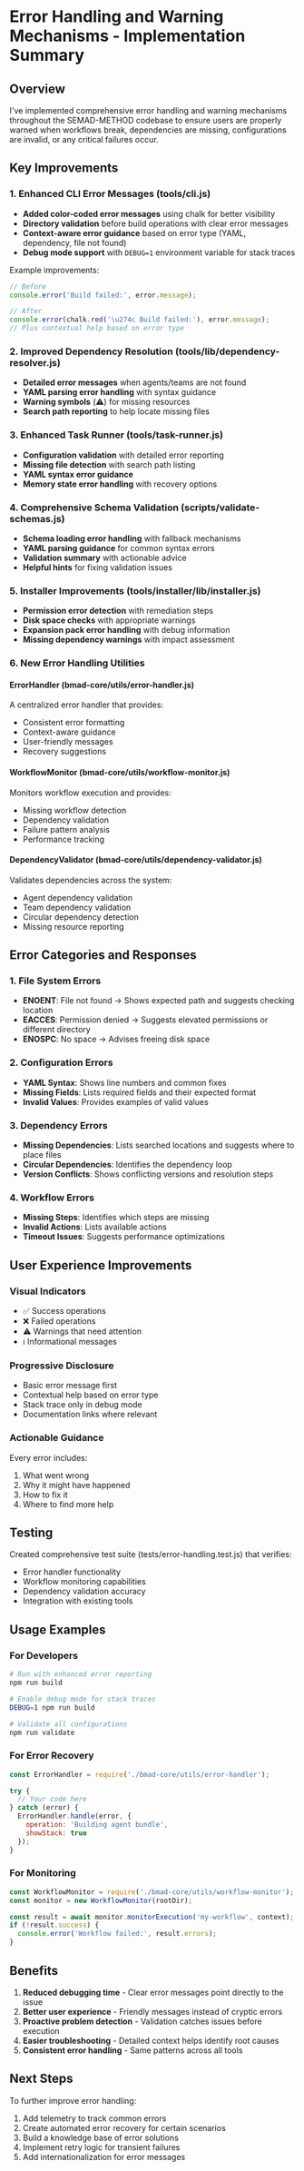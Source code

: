 # Error Handling and Warning Mechanisms - Implementation Summary

## Overview

I've implemented comprehensive error handling and warning mechanisms throughout the SEMAD-METHOD codebase to ensure users are properly warned when workflows break, dependencies are missing, configurations are invalid, or any critical failures occur.

## Key Improvements

### 1. Enhanced CLI Error Messages (tools/cli.js)

- **Added color-coded error messages** using chalk for better visibility
- **Directory validation** before build operations with clear error messages
- **Context-aware error guidance** based on error type (YAML, dependency, file not found)
- **Debug mode support** with `DEBUG=1` environment variable for stack traces

Example improvements:
```javascript
// Before
console.error('Build failed:', error.message);

// After
console.error(chalk.red('\u274c Build failed:'), error.message);
// Plus contextual help based on error type
```

### 2. Improved Dependency Resolution (tools/lib/dependency-resolver.js)

- **Detailed error messages** when agents/teams are not found
- **YAML parsing error handling** with syntax guidance
- **Warning symbols** (⚠️) for missing resources
- **Search path reporting** to help locate missing files

### 3. Enhanced Task Runner (tools/task-runner.js)

- **Configuration validation** with detailed error reporting
- **Missing file detection** with search path listing
- **YAML syntax error guidance**
- **Memory state error handling** with recovery options

### 4. Comprehensive Schema Validation (scripts/validate-schemas.js)

- **Schema loading error handling** with fallback mechanisms
- **YAML parsing guidance** for common syntax errors
- **Validation summary** with actionable advice
- **Helpful hints** for fixing validation issues

### 5. Installer Improvements (tools/installer/lib/installer.js)

- **Permission error detection** with remediation steps
- **Disk space checks** with appropriate warnings
- **Expansion pack error handling** with debug information
- **Missing dependency warnings** with impact assessment

### 6. New Error Handling Utilities

#### ErrorHandler (bmad-core/utils/error-handler.js)
A centralized error handler that provides:
- Consistent error formatting
- Context-aware guidance
- User-friendly messages
- Recovery suggestions

#### WorkflowMonitor (bmad-core/utils/workflow-monitor.js)
Monitors workflow execution and provides:
- Missing workflow detection
- Dependency validation
- Failure pattern analysis
- Performance tracking

#### DependencyValidator (bmad-core/utils/dependency-validator.js)
Validates dependencies across the system:
- Agent dependency validation
- Team dependency validation
- Circular dependency detection
- Missing resource reporting

## Error Categories and Responses

### 1. File System Errors
- **ENOENT**: File not found → Shows expected path and suggests checking location
- **EACCES**: Permission denied → Suggests elevated permissions or different directory
- **ENOSPC**: No space → Advises freeing disk space

### 2. Configuration Errors
- **YAML Syntax**: Shows line numbers and common fixes
- **Missing Fields**: Lists required fields and their expected format
- **Invalid Values**: Provides examples of valid values

### 3. Dependency Errors
- **Missing Dependencies**: Lists searched locations and suggests where to place files
- **Circular Dependencies**: Identifies the dependency loop
- **Version Conflicts**: Shows conflicting versions and resolution steps

### 4. Workflow Errors
- **Missing Steps**: Identifies which steps are missing
- **Invalid Actions**: Lists available actions
- **Timeout Issues**: Suggests performance optimizations

## User Experience Improvements

### Visual Indicators
- ✅ Success operations
- ❌ Failed operations  
- ⚠️ Warnings that need attention
- ℹ️ Informational messages

### Progressive Disclosure
- Basic error message first
- Contextual help based on error type
- Stack trace only in debug mode
- Documentation links where relevant

### Actionable Guidance
Every error includes:
1. What went wrong
2. Why it might have happened
3. How to fix it
4. Where to find more help

## Testing

Created comprehensive test suite (tests/error-handling.test.js) that verifies:
- Error handler functionality
- Workflow monitoring capabilities
- Dependency validation accuracy
- Integration with existing tools

## Usage Examples

### For Developers

```bash
# Run with enhanced error reporting
npm run build

# Enable debug mode for stack traces
DEBUG=1 npm run build

# Validate all configurations
npm run validate
```

### For Error Recovery

```javascript
const ErrorHandler = require('./bmad-core/utils/error-handler');

try {
  // Your code here
} catch (error) {
  ErrorHandler.handle(error, {
    operation: 'Building agent bundle',
    showStack: true
  });
}
```

### For Monitoring

```javascript
const WorkflowMonitor = require('./bmad-core/utils/workflow-monitor');
const monitor = new WorkflowMonitor(rootDir);

const result = await monitor.monitorExecution('my-workflow', context);
if (!result.success) {
  console.error('Workflow failed:', result.errors);
}
```

## Benefits

1. **Reduced debugging time** - Clear error messages point directly to the issue
2. **Better user experience** - Friendly messages instead of cryptic errors
3. **Proactive problem detection** - Validation catches issues before execution
4. **Easier troubleshooting** - Detailed context helps identify root causes
5. **Consistent error handling** - Same patterns across all tools

## Next Steps

To further improve error handling:

1. Add telemetry to track common errors
2. Create automated error recovery for certain scenarios
3. Build a knowledge base of error solutions
4. Implement retry logic for transient failures
5. Add internationalization for error messages